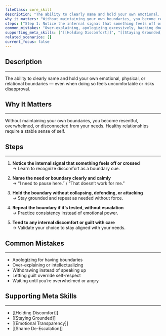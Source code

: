 ```yaml
---
fileClass: core_skill
description: "The ability to clearly name and hold your own emotional, physical, or relational boundaries — even when doing so feels uncomfortable or risks disapproval.\r"
why_it_matters: "Without maintaining your own boundaries, you become resentful, overwhelmed, or disconnected from your needs. Healthy relationships require a stable sense of self.\r"
steps: ["Step 1: Notice the internal signal that something feels off or crossed\r", "Step 2: Name the need or boundary clearly and calmly\r", "Step 3: Hold the boundary without collapsing, defending, or attacking\r", "Step 4: Repeat the boundary if it’s tested, without escalation\r", "Step 5: Tend to any internal discomfort or guilt with care\r"]
common_mistakes: "Over-explaining, apologizing excessively, backing down too quickly, setting vague or implied boundaries, or expressing the boundary too late and with resentment.\r"
supporting_meta_skills: ["[[Holding Discomfort]]", "[[Staying Grounded]]", "[[Emotional Transparency]]", "[[Shame De-Escalation]]"]
related_scenarios: []
current_focus: false
---
```


## Description
---
The ability to clearly name and hold your own emotional, physical, or relational boundaries — even when doing so feels uncomfortable or risks disapproval.

## Why It Matters
---
Without maintaining your own boundaries, you become resentful, overwhelmed, or disconnected from your needs. Healthy relationships require a stable sense of self.

## Steps
---
1. **Notice the internal signal that something feels off or crossed**  
   → Learn to recognize discomfort as a boundary cue.

2. **Name the need or boundary clearly and calmly**  
   → “I need to pause here.” / “That doesn’t work for me.”

3. **Hold the boundary without collapsing, defending, or attacking**  
   → Stay grounded and repeat as needed without force.

4. **Repeat the boundary if it’s tested, without escalation**  
   → Practice consistency instead of emotional power.

5. **Tend to any internal discomfort or guilt with care**  
   → Validate your choice to stay aligned with your needs.

## Common Mistakes
---
- Apologizing for having boundaries  
- Over-explaining or intellectualizing  
- Withdrawing instead of speaking up  
- Letting guilt override self-respect  
- Waiting until you’re overwhelmed or angry

## Supporting Meta Skills
---
- [[Holding Discomfort]]
- [[Staying Grounded]]
- [[Emotional Transparency]]
- [[Shame De-Escalation]]
